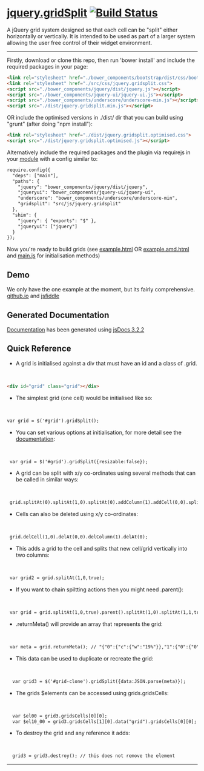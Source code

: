 # [jquery.gridSplit](https://github.com/assetinfo/jquery.gridSplit)         [![Build Status](https://travis-ci.org/assetinfo/jquery.gridSplit.png)](https://travis-ci.org/assetinfo/jquery.gridSplit)

A jQuery grid system designed so that each cell can be "split" either horizontally or vertically. It is intended to be used as part of a larger system allowing the user free control of their widget environment. 

--------

Firstly, download or clone this repo, then run 'bower install' and include the required packages in your page:

```html
<link rel="stylesheet" href="./bower_components/bootstrap/dist/css/bootstrap.css">
<link rel="stylesheet" href="./src/css/jquery.gridsplit.css">
<script src="./bower_components/jquery/dist/jquery.js"></script>
<script src="./bower_components/jquery-ui/jquery-ui.js"></script>
<script src="./bower_components/underscore/underscore-min.js"></script>
<script src="./dist/jquery.gridsplit.min.js"></script>
```
OR include the optimised versions in ./dist/ dir that you can build using "grunt" (after doing "npm install"):

```html
<link rel="stylesheet" href="./dist/jquery.gridsplit.optimised.css">
<script src="./dist/jquery.gridsplit.optimised.js"></script>
```

Alternatively include the required packages and the plugin via requirejs in your [module](https://github.com/assetinfo/jquery.gridSplit/blob/master/main.js) with a config similar to:

```html
require.config({
  "deps": ["main"],
  "paths": {
    "jquery": "bower_components/jquery/dist/jquery",
    "jqueryui": "bower_components/jquery-ui/jquery-ui",
    "underscore": "bower_components/underscore/underscore-min",
    "gridsplit": "src/js/jquery.gridsplit"
  },
  "shim": {
    "jquery": { "exports": "$" },
    "jqueryui": ["jquery"]
  } 
});
```
Now you're ready to build grids (see [example.html](https://github.com/assetinfo/jquery.gridSplit/blob/master/example.html) OR [example.amd.html](https://github.com/assetinfo/jquery.gridSplit/blob/master/example.amd.html) and [main.js](https://github.com/assetinfo/jquery.gridSplit/blob/master/main.js) for initialisation methods)

## Demo

We only have the one example at the moment, but its fairly comprehensive. [github.io](https://assetinfo.github.io/jquery.gridSplit) and [jsfiddle](http://jsfiddle.net/graydixon/bupjuntd/)

## Generated Documentation

[Documentation](https://assetinfo.github.io/jquery.gridSplit/docs/) has been generated using [jsDocs 3.2.2](https://github.com/jsdoc3/jsdoc)

## Quick Reference 

* A grid is initialised against a div that must have an id and a class of .grid.
<br/>

  ```html
  <div id="grid" class="grid"></div>
  ```
* The simplest grid (one cell) would be initialised like so:
<br/>

  ```html
  var grid = $('#grid').gridSplit();
  ```
* You can set various options at initialisation, for more detail see the [documentation](https://assetinfo.github.io/jquery.gridSplit/docs/$.fn.gridSplit.html):
<br/>

  ```html
   var grid = $('#grid').gridSplit({resizable:false});
  ```
* A grid can be split with x/y co-ordinates using several methods that can be called in similar ways:
<br/>

  ```html
   grid.splitAt(0).splitAt(1,0).splitAt(0).addColumn(1).addCell(0,0).splitAt(1,0);
  ```
* Cells can also be deleted using x/y co-ordinates:
<br/>

  ```html
   grid.delCell(1,0).delAt(0,0).delColumn(1).delAt(0);
  ``` 
* This adds a grid to the cell and splits that new cell/grid vertically into two columns:
<br/>

  ```html
   var grid2 = grid.splitAt(1,0,true);
  ``` 
* If you want to chain spiltting actions then you might need .parent():
<br/>

  ```html
   var grid = grid.splitAt(1,0,true).parent().splitAt(1,0).splitAt(1,1,true).parent(); // grid is still #grids gridSplit instance
  ``` 
* .returnMeta() will provide an array that represents the grid:
<br/>

  ```html
   var meta = grid.returnMeta(); // "{"0":{"c":{"w":"19%"}},"1":{"0":{"0":{"c":{"w":"50%"}},"1":{"c":{"w":"50%"}},"h":"50%"},"1":{"h":"50%"},"c":{"w":"81%"}}}"
  ``` 
* This data can be used to duplicate or recreate the grid:
<br/>

  ```html
    var grid3 = $('#grid-clone').gridSplit({data:JSON.parse(meta)});
  ``` 

* The grids $elements can be accessed using grids.gridsCells:
<br/>

  ```html
    var $el00 = grid3.gridsCells[0][0];
    var $el10_00 = grid3.gridsCells[1][0].data("grid").gridsCells[0][0];
  ```

* To destroy the grid and any reference it adds:
<br/>

  ```html
    grid3 = grid3.destroy(); // this does not remove the element
  ```  
--------